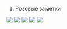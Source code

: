 1. Розовые заметки

<div>
    <img src="https://github.com/123abc1920/123abc1920/tree/main/res/pinkNotes/1.png"/>
    <img src="https://github.com/123abc1920/123abc1920/tree/main/res/pinkNotes/2.png"/>
    <img src="https://github.com/123abc1920/123abc1920/tree/main/res/pinkNotes/3.png"/>
    <img src="https://github.com/123abc1920/123abc1920/tree/main/res/pinkNotes/4.png"/>
    <img src="https://github.com/123abc1920/123abc1920/tree/main/res/pinkNotes/5.png"/>
</div>

<!--
**123abc1920/123abc1920** is a ✨ _special_ ✨ repository because its `README.md` (this file) appears on your GitHub profile.

Here are some ideas to get you started:

- 🔭 I’m currently working on ...
- 🌱 I’m currently learning ...
- 👯 I’m looking to collaborate on ...
- 🤔 I’m looking for help with ...
- 💬 Ask me about ...
- 📫 How to reach me: ...
- 😄 Pronouns: ...
- ⚡ Fun fact: ...
-->
